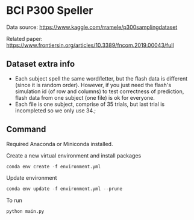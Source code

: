 # BCI P300 Speller

Data source: <https://www.kaggle.com/rramele/p300samplingdataset>

Related paper: <https://www.frontiersin.org/articles/10.3389/fncom.2019.00043/full>

## Dataset extra info

- Each subject spell the same word/letter, but the flash data is different (since it is random order). However, if you just need
  the flash's simulation id (of row and columns) to test correctness of prediction, flash data from one subject (one file) is ok for everyone.
- Each file is one subject, comprise of 35 trials, but last trial is incompleted so we only use 34.;

## Command

Required Anaconda or Miniconda installed.

Create a new virtual environment and install packages

```python
conda env create -f environment.yml
```

Update environment

```python
conda env update -f environment.yml --prune
```

To run

```python
python main.py
```
